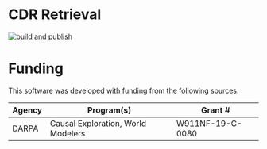 # CDR Retrieval

[![build and publish](https://github.com/twosixlabs-dart/cdr-retrieval/actions/workflows/build-and-publish.yml/badge.svg)](https://github.com/twosixlabs-dart/cdr-retrieval/actions/workflows/build-and-publish.yml)

# Funding
This software was developed with funding from the following sources.

| Agency | Program(s)                         | Grant #          |
|--------|------------------------------------|------------------|
| DARPA  | Causal Exploration, World Modelers | W911NF-19-C-0080 |
